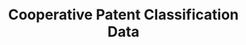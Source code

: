 ---
layout: default
bigquery: https://console.cloud.google.com/bigquery?p=patents-public-data&d=cpc&page=dataset
citation: '“Cooperative Patent Classification” by the EPO and USPTO, for public use. '
contributors: EPO, USPTO
cost: None
description: Cooperative Patent Classification Data contains the scheme and definitions
  of the Cooperative Patent Classification system for classifying patent documents.
  The CPC is the result of a partnership between the EPO and the USPTO in their joint
  effort to develop a common, internationally compatible classification system for
  technical documents, in particular patent publications, which will be used by both
  offices in the patent granting process
documentation: https://www.cooperativepatentclassification.org/cpcSchemeAndDefinitions
last_edit: 04/11/2022, 18:40:37
location: https://www.cooperativepatentclassification.org/index
maintained_by: USPTO, EPO
schema_fields:
- children
- residualReferences
- notAllocatable
- parents
- ipc_concordant
- titlePart
- synonyms
- level
- additional_only
- limiting_references
- breakdown_code
- ipcConcordant
- symbol
- sizeCache
- breakdownCode
- residual_references
- applicationReferences
- date_revised
- child_groups
- informative_references
- title_full
- informativeReferences
- application_references
- not_allocatable
- definition
- childGroups
- glossary
- limitingReferences
- title_part
- titleFull
- status
- dateRevised
shortname: cooperative_patent_classification
tags:
- patents
- science
title: Cooperative Patent Classification Data
uuid: 984374a7-16e9-4b35-9445-458daceb01bf
---